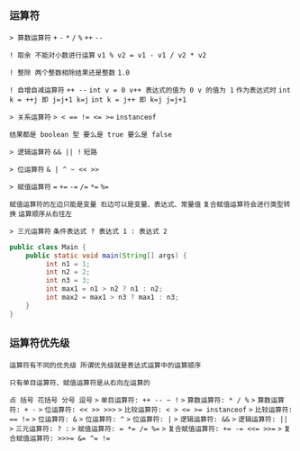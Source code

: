 `运算符`
--

`> 算数运算符` `+` `-` `*` `/` `%` `++` `--`

`! 取余 不能对小数进行运算` `v1 % v2 = v1 - v1 / v2 * v2` 

`! 整除 两个整数相除结果还是整数` `1.0`

`! 自增自减运算符` `++ --` `int v = 0 v++ 表达式的值为 0 v 的值为 1` `作为表达式时` `int k = ++j 即 j=j+1 k=j` `int k = j++ 即 k=j j=j+1`

`> 关系运算符` `> < == != <= >=` `instanceof`

`结果都是 boolean 型 要么是 true 要么是 false`

`> 逻辑运算符` `&& || !` `短路`

`> 位运算符` `& | ^ ~ << >>`

`> 赋值运算符` `=` `+=` `-=` `/=` `*=` `%=`

`赋值运算符的左边只能是变量 右边可以是变量、表达式、常量值` `复合赋值运算符会进行类型转换` `运算顺序从右往左`

`> 三元运算符` `条件表达式 ? 表达式 1 : 表达式 2`

```java
public class Main {
	public static void main(String[] args) {
		 int n1 = 1;
		 int n2 = 2;
		 int n3 = 3;
		 int max1 = n1 > n2 ? n1 : n2;
		 int max2 = max1 > n3 ? max1 : n3;
	}
}
```

`运算符优先级`
--

`运算符有不同的优先级 所谓优先级就是表达式运算中的运算顺序`

`只有单目运算符、赋值运算符是从右向左运算的`

`点 括号 花括号 分号 逗号` `>` `单目运算符: ++ -- ~ !` `>` `算数运算符: * / %` `>` `算数运算符: + -` `>` `位运算符: << >> >>>` `>` `比较运算符: < > <= >= instanceof` `>` `比较运算符: == !=` `>` `位运算符: &` `>` `位运算符: ^` `>` `位运算符: |` `>` `逻辑运算符: &&` `>` `逻辑运算符: ||` `>` `三元运算符: ? :` `>` `赋值运算符: = *= /= %=` `>` `复合赋值运算符: += -= <<= >>=` `>` `复合赋值运算符: >>>= &= ^= !=`



